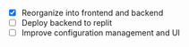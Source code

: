 - [x] Reorganize into frontend and backend
- [ ] Deploy backend to replit
- [ ] Improve configuration management and UI